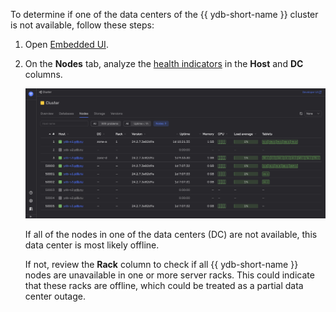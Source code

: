 To determine if one of the data centers of the {{ ydb-short-name }} cluster is not available, follow these steps:

1. Open [Embedded UI](../../../../reference/embedded-ui/index.md).

1. On the **Nodes** tab, analyze the [health indicators](../../../../reference/embedded-ui/ydb-monitoring.md#colored_indicator) in the **Host** and **DC** columns.

    ![](../_assets/cluster-nodes.png)

    If all of the nodes in one of the data centers (DC) are not available, this data center is most likely offline.

    If not, review the **Rack** column to check if all {{ ydb-short-name }} nodes are unavailable in one or more server racks. This could indicate that these racks are offline, which could be treated as a partial data center outage.
